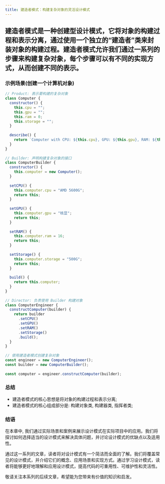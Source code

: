 ```yaml
---
title: 建造者模式：构建复杂对象的灵活设计模式
---
```


建造者模式是一种创建型设计模式，它将对象的构建过程和表示分离，通过使用一个独立的“建造者”类来封装对象的构建过程。建造者模式允许我们通过一系列的步骤来构建复杂对象，每个步骤可以有不同的实现方式，从而创建不同的表示。
---

### 示例场景(创建一个计算机对象)
```javascript
// Product: 表示要构建的复杂对象​
class Computer {​
  constructor() {​
    this.cpu = "";​
    this.gpu = "";​
    this.ram = 0;​
    this.storage = "";​
  }​
​
  describe() {​
    return `Computer with CPU: ${this.cpu}, GPU: ${this.gpu}, RAM: ${this.ram}GB, Storage: ${this.storage}`;​
  }​
}​
​
// Builder: 声明构建复杂对象的接口​
class ComputerBuilder {​
  constructor() {​
    this.computer = new Computer();​
  }​
​
  setCPU() {​
    this.computer.cpu = "AMD 5600G";​
    return this;​
  }​
​
  setGPU() {​
    this.computer.gpu = "核显";​
    return this;​
  }​
​
  setRAM() {​
    this.computer.ram = 16;​
    return this;​
  }​
​
  setStorage() {​
    this.computer.storage = "500G";​
    return this;​
  }​
​
  build() {​
    return this.computer;​
  }​
}​
​
// Director: 负责使用 Builder 构建对象​
class ComputerEngineer {​
  constructComputer(builder) {​
    return builder​
      .setCPU()​
      .setGPU()​
      .setRAM()​
      .setStorage()​
      .build();​
  }​
}​
​
// 使用建造者模式创建复杂对象​
const engineer = new ComputerEngineer();​
const builder = new ComputerBuilder();​
​
const computer = engineer.constructComputer(builder);​
```

### 总结
- 建造者模式的核心思想是将对象的构建过程和表示分离;
- 建造者模式的核心组成部分是: 构建对象类, 构建器类, 指挥者类;

### 结语

在本章中, 我们通过实际场景和案例来展示设计模式在实际项目中的应用。我们将探讨如何选择适当的设计模式来解决具体问题，并讨论设计模式的优缺点以及适用性。

通过这一系列的文章，读者将对设计模式有一个简洁而全面的了解。我们将覆盖常见的设计模式，并介绍它们的概念、应用场景和实现方式。通过学习设计模式，读者将能够更好地理解和应用设计模式，提高代码的可重用性、可维护性和灵活性。

敬请关注本系列的后续文章，希望能为您带来有价值的知识和启发。
